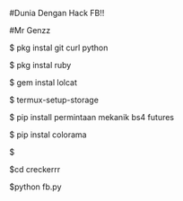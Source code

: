 #Dunia Dengan Hack FB!!

#Mr Genzz

$ pkg instal git curl python

$ pkg instal ruby

$ gem instal lolcat

$ termux-setup-storage

$ pip install permintaan mekanik bs4 futures

$ pip instal colorama

$

$cd creckerrr

$python fb.py
